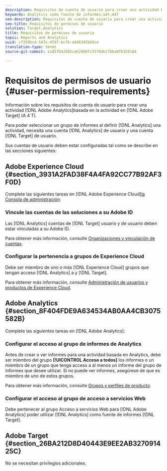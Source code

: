 ```yaml
---
description: Requisitos de cuenta de usuario para crear una actividad basada en Adobe Analytics en Adobe Target (A4T).
keywords: Analytics como fuente de informes;a4t;A4T
seo-description: Requisitos de cuenta de usuario para crear una actividad basada en Adobe Analytics en Adobe Target (A4T).
seo-title: Requisitos de permisos de usuario
solution: Target,Analytics
title: Requisitos de permisos de usuario
topic: Reports and Analytics
uuid: cf359bcd-547e-4f8f-bcf6-e646245bb9ce
translation-type: tm+mt
source-git-commit: e1d5f642505ce62900fc55784b178ba0fb320184

---
```



# Requisitos de permisos de usuario {#user-permission-requirements}

Información sobre los requisitos de cuenta de usuario para crear una actividad [!DNL Adobe Analytics]basada en la actividad en [!DNL Adobe Target] (A 4 T).

Para poder seleccionar un grupo de informes al definir [!DNL Analytics] una actividad, necesita una cuenta [!DNL Analytics] de usuario y una cuenta [!DNL Target] de usuario.

Sus cuentas de usuario deben estar configuradas tal como se describe en las secciones siguientes:

## Adobe Experience Cloud {#section_3931A2FAD38F4A4FA92CC77B92AF3F0D}

Complete las siguientes tareas en [!DNL Adobe Experience Cloud][la Consola de administración](https://adminconsole.adobe.com):

### Vincule las cuentas de las soluciones a su Adobe ID

Las [!DNL Analytics] cuentas de [!DNL Target] usuario y de usuario deben estar vinculadas a su Adobe ID.

Para obtener más información, consulte [Organizaciones y vinculación de cuentas](https://docs.adobe.com/help/en/core-services/interface/manage-users-and-products/organizations.html).

### Configurar la pertenencia a grupos de Experience Cloud

Debe ser miembro de uno o más [!DNL Experience Cloud] grupos que tengan acceso [!DNL Analytics] a y [!DNL Target].

Para obtener más información, consulte [Administración de usuarios y productos de Experience Cloud](https://docs.adobe.com/content/help/en/core-services/interface/manage-users-and-products/admin-getting-started.html).


## Adobe Analytics   {#section_8F404FDE9A634534AB0AA4CB3075582B}

Complete las siguientes tareas en [!DNL Adobe Analytics]:

### Configurar el acceso al grupo de informes de Analytics

Antes de crear o ver informes para una actividad basada en Analytics, debe ser miembro del grupo **[!UICONTROL Acceso a todos]** los informes o un miembro de un grupo que tenga acceso a al menos un informe del grupo de informes que desee utilizar. Si no puede ver informes, asegúrese de que es miembro de uno de estos grupos.

Para obtener más información, consulte [Grupos y perfiles de producto](https://docs.adobe.com/content/help/en/core-services/interface/manage-users-and-products/admin-getting-started.html#section_AB50558124D541CF80A0D3D76D35A4BF).

### Configurar el acceso al grupo de acceso a servicios Web

Debe pertenecer al grupo Acceso a servicios Web para [!DNL Adobe Analytics] poder utilizar [!DNL Analytics] como fuente de informes [!DNL Target].

## Adobe Target {#section_26BA212D8D40443E9EE2AB327091425C}

No se necesitan privilegios adicionales.
